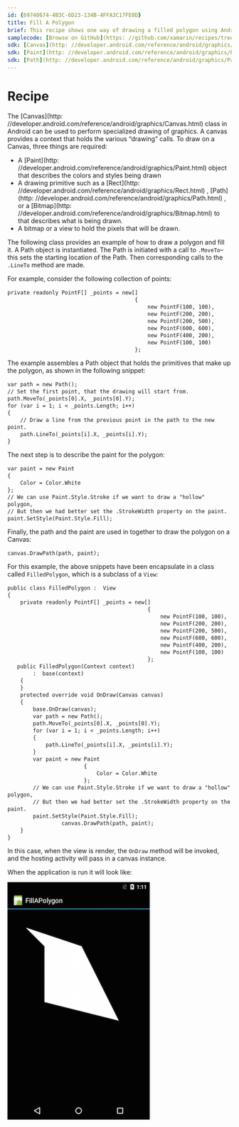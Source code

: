 ```yaml
---
id: {69740674-4B3C-6D23-134B-4FFA3C17FE0D}  
title: Fill A Polygon  
brief: This recipe shows one way of drawing a filled polygon using Android.Graphics.Path and Android.Graphics.Canvas.  
samplecode: [Browse on GitHub](https: //github.com/xamarin/recipes/tree/master/android/other_ux/drawing/fill_a_polygon)  
sdk: [Canvas](http: //developer.android.com/reference/android/graphics/Canvas.html)  
sdk: [Paint](http: //developer.android.com/reference/android/graphics/Paint.html)  
sdk: [Path](http: //developer.android.com/reference/android/graphics/Path.html)  
---
```


<a name="Recipe" class="injected"></a>


# Recipe

The [Canvas](http: //developer.android.com/reference/android/graphics/Canvas.html) class in Android can be used to perform specialized drawing
of graphics. A canvas provides a context that holds the various “drawing”
calls. To draw on a Canvas, three things are required: 

-  A  [Paint](http: //developer.android.com/reference/android/graphics/Paint.html) object that describes the colors and styles being drawn
-  A drawing primitive such as a  [Rect](http: //developer.android.com/reference/android/graphics/Rect.html) ,  [Path](http: //developer.android.com/reference/android/graphics/Path.html) , or a  [Bitmap](http: //developer.android.com/reference/android/graphics/Bitmap.html) to that describes what is being drawn.
-  A bitmap or a view to hold the pixels that will be drawn.


The following class provides an example of how to draw a polygon and fill it.
A Path object is instantiated. The Path is initiated with a call to `.MoveTo`–
this sets the starting location of the Path. Then corresponding calls to the
`.LineTo` method are made.

For example, consider the following collection of points: 

```
private readonly PointF[] _points = new[]
                                        {
                                            new PointF(100, 100),
                                            new PointF(200, 200),
                                            new PointF(200, 500),
                                            new PointF(600, 600),
                                            new PointF(400, 200),
                                            new PointF(100, 100)
                                        };
```

The example assembles a Path object that holds the primitives that make up
the polygon, as shown in the following snippet: 

```
var path = new Path();
// Set the first point, that the drawing will start from.
path.MoveTo(_points[0].X, _points[0].Y);
for (var i = 1; i < _points.Length; i++)
{
    // Draw a line from the previous point in the path to the new point.
    path.LineTo(_points[i].X, _points[i].Y);
}
```

The next step is to describe the paint for the polygon: 

```
var paint = new Paint
{
    Color = Color.White
};
// We can use Paint.Style.Stroke if we want to draw a "hollow" polygon,
// But then we had better set the .StrokeWidth property on the paint.
paint.SetStyle(Paint.Style.Fill);
```

Finally, the path and the paint are used in together to draw the polygon on a
Canvas: 

```
canvas.DrawPath(path, paint);
```

For this example, the above snippets have been encapsulate in a class called
`FilledPolygon`, which is a subclass of a `View`: 

```
public class FilledPolygon :  View
{
    private readonly PointF[] _points = new[]
                                            {
                                                new PointF(100, 100),
                                                new PointF(200, 200),
                                                new PointF(200, 500),
                                                new PointF(600, 600),
                                                new PointF(400, 200),
                                                new PointF(100, 100)
                                            };
   public FilledPolygon(Context context)
        :  base(context)
    {
    }
    protected override void OnDraw(Canvas canvas)
    {
        base.OnDraw(canvas);
        var path = new Path();
        path.MoveTo(_points[0].X, _points[0].Y);
        for (var i = 1; i < _points.Length; i++)
        {
            path.LineTo(_points[i].X, _points[i].Y);
        }
        var paint = new Paint
                        {
                            Color = Color.White
                        };
        // We can use Paint.Style.Stroke if we want to draw a "hollow" polygon,
        // But then we had better set the .StrokeWidth property on the paint.
        paint.SetStyle(Paint.Style.Fill);
                 canvas.DrawPath(path, paint);
    }
}
```

In this case, when the view is render, the `OnDraw` method will be invoked, and
the hosting activity will pass in a canvas instance.

When the application is run it will look like: 

 [ ![](Images/image1.png)](Images/image1.png)
